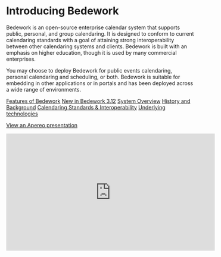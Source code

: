 # Introducing Bedework 

Bedework is an open-source enterprise calendar system that supports public, personal, and group calendaring.  It is designed to conform to current calendaring standards with a goal of attaining strong interoperability between other calendaring systems and clients.   Bedework is built with an emphasis on higher education, though it is used by many commercial enterprises. 

You may choose to deploy Bedework for public events calendaring, personal calendaring and scheduling, or both.  Bedework is suitable for embedding in other applications or in portals and has been deployed across a wide range of environments.


[Features of Bedework](features.md)
[New in Bedework 3.12](new-features.md)
[System Overview](system-overview.md)
[History and Background](history.md)
[Calendaring Standards & Interoperability](
standards.md)
[Underlying technologies](technologies.md)

[View an Apereo presentation](https://www.youtube.com/watch?v=nYZoufGfV6c&list=PLu_8PCta0pHeAe8FMkIHBPlemiZCDkNua#action=share)

<iframe width="560" height="315" src="https://www.youtube.com/embed/nYZoufGfV6c" frameborder="0" allow="autoplay; encrypted-media" allowfullscreen></iframe>
